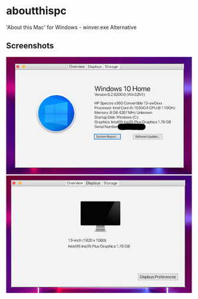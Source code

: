 # aboutthispc
'About this Mac' for Windows - winver.exe Alternative

## Screenshots

![Overview](https://github.com/BlueJay113/aboutthispc/blob/main/screenshot.png)
![Displays](https://github.com/BlueJay113/aboutthispc/blob/main/screenshot_1.png)

